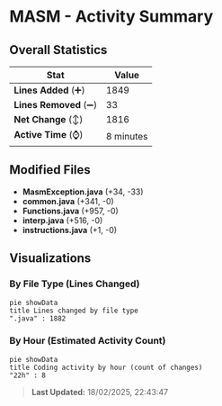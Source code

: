 # MASM - Activity Summary 

## Overall Statistics

| Stat                   | Value                                                             |
| ---------------------- | ----------------------------------------------------------------- |
| **Lines Added** (➕)   | 1849                                          |
| **Lines Removed** (➖) | 33                                        |
| **Net Change** (↕)    | 1816                |
| **Active Time** (⌚)   | 8 minutes |


## Modified Files
- **MasmException.java** (+34, -33)
- **common.java** (+341, -0)
- **Functions.java** (+957, -0)
- **interp.java** (+516, -0)
- **instructions.java** (+1, -0)

## Visualizations

### By File Type (Lines Changed)

```mermaid
pie showData
title Lines changed by file type
".java" : 1882
```

### By Hour (Estimated Activity Count)

```mermaid
pie showData
title Coding activity by hour (count of changes)
"22h" : 8
```


> **Last Updated:** 18/02/2025, 22:43:47